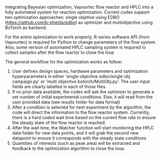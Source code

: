 Integrating Bayesian optimization, Vapourtec flow reactor and HPLC into a fully automated system for reaction optimization. Current codes support two optimization approaches: single objetive using EDBO (https://github.com/b-shields/edbo) as optimizer and multiobjective using BoTorch as backend. 

For the entire optimization to work properly, R-series software API (from Vapourtec) is required for Python to change parameters of the flow system. Also, some version of automated HPLC sampling system is required to collect samples after the flow reactor to close the loop

The general workflow for the optimization works as follow: 
1. User defines design spaces, hardware parameters and optimization hyperparameters in either 'single objective edbo/single obj campaign.py' or 'multi objective botorch/MultiObj.py'. The user input fields are clearly labelled in each of those files.
2. If no prior data available, the codes will ask the optimizer to generate a set number of initial experimental conditions. Else, it will read from the user provided data (see results folder for data format)
3. After a condition is selected for next experiment by the algorithm, the code will direct the information to the flow reactor system. Currently, there is a hard coded wait time based on the current flow rate to ensure the steady state of the flow reactor is reached.
4. After the wait time, the Watcher function will start monitoring the HPLC data folder for new data points, and it will grab the second new datapoint to ensure it corresponds with the steady state conditions
5. Quantities of interests (such as peak area) will be extracted and feedback to the optimization algorithm to close the loop. 
